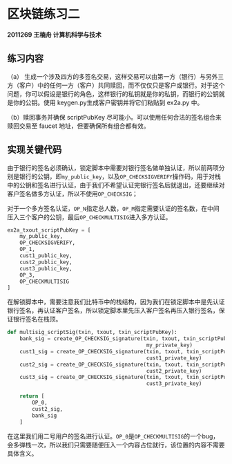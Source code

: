 # 区块链练习二

**2011269 王楠舟 计算机科学与技术**

## 练习内容

（a） 生成一个涉及四方的多签名交易，这样交易可以由第一方（银行）与另外三方（客户）中的任何一方（客户）共同赎回，而不仅仅只是客户或银行。对于这个问题，你可以假设是银行的角色，这样银行的私钥就是你的私钥，而银行的公钥就是你的公钥。使用 keygen.py生成客户密钥并将它们粘贴到 ex2a.py 中。

（b）赎回事务并确保 scriptPubKey 尽可能小。可以使用任何合法的签名组合来赎回交易至 faucet 地址，但要确保所有组合都有效。

## 实现关键代码

由于银行的签名必须确认，锁定脚本中需要对银行签名做单独认证，所以前两项分别是银行的公钥，即`my_public_key`，以及`OP_CHECKSIGVERIFY`操作码，用于对栈中的公钥和签名进行认证，由于我们不希望认证完银行签名后就退出，还要继续对客户签名做多方认证，所以不使用`OP_CHECKSIG`；

对于一个多方签名认证，`OP_N`指定总人数，`OP_M`指定需要认证的签名数，在中间压入三个客户的公钥，最后`OP_CHECKMULTISIG`进入多方认证。

```python
ex2a_txout_scriptPubKey = [
    my_public_key,
    OP_CHECKSIGVERIFY,
    OP_1,
    cust1_public_key,
    cust2_public_key,
    cust3_public_key,
    OP_3,
    OP_CHECKMULTISIG
]
```

在解锁脚本中，需要注意我们比特币中的栈结构，因为我们在锁定脚本中是先认证银行签名，再认证客户签名，所以锁定脚本里先压入客户签名再压入银行签名，保证银行签名在栈顶。

```python
def multisig_scriptSig(txin, txout, txin_scriptPubKey):
    bank_sig = create_OP_CHECKSIG_signature(txin, txout, txin_scriptPubKey,
                                             my_private_key)
    cust1_sig = create_OP_CHECKSIG_signature(txin, txout, txin_scriptPubKey,
                                             cust1_private_key)
    cust2_sig = create_OP_CHECKSIG_signature(txin, txout, txin_scriptPubKey,
                                             cust2_private_key)
    cust3_sig = create_OP_CHECKSIG_signature(txin, txout, txin_scriptPubKey,
                                             cust3_private_key)

    return [
        OP_0,
        cust2_sig,
        bank_sig
    ]
```

在这里我们用二号用户的签名进行认证。`OP_0`是`OP_CHECKMULTISIG`的一个bug，会多弹栈一次，所以我们只需要随便压入一个内容占位就行，该位置的内容不需要具体含义。